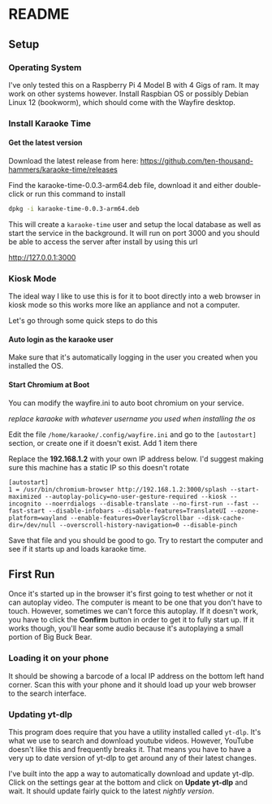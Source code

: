 # README

## Setup

### Operating System

I've only tested this on a Raspberry Pi 4 Model B with 4 Gigs of ram. It may work on other systems however. Install Raspbian OS or possibly Debian Linux 12 (bookworm), which should come with the Wayfire desktop.

### Install Karaoke Time

#### Get the latest version

Download the latest release from here: https://github.com/ten-thousand-hammers/karaoke-time/releases

Find the karaoke-time-0.0.3-arm64.deb file, download it and either double-click or run this command to install

```bash
dpkg -i karaoke-time-0.0.3-arm64.deb
```

This will create a `karaoke-time` user and setup the local database as well as start the service in the background. It will run on port 3000 and you should be able to access the server after install by using this url

http://127.0.0.1:3000

### Kiosk Mode

The ideal way I like to use this is for it to boot directly into a web browser in kiosk mode so this works more like an appliance and not a computer.

Let's go through some quick steps to do this

#### Auto login as the karaoke user

Make sure that it's automatically logging in the user you created when you installed the OS.

#### Start Chromium at Boot

You can modify the wayfire.ini to auto boot chromium on your service.

_replace karaoke with whatever username you used when installing the os_

Edit the file `/home/karaoke/.config/wayfire.ini` and go to the `[autostart]` section, or create one if it doesn't exist. Add 1 item there

Replace the **192.168.1.2** with your own IP address below. I'd suggest making sure this machine has a static IP so this doesn't rotate

```
[autostart]
1 = /usr/bin/chromium-browser http://192.168.1.2:3000/splash --start-maximized --autoplay-policy=no-user-gesture-required --kiosk --incognito --noerrdialogs --disable-translate --no-first-run --fast --fast-start --disable-infobars --disable-features=TranslateUI --ozone-platform=wayland --enable-features=OverlayScrollbar --disk-cache-dir=/dev/null --overscroll-history-navigation=0 --disable-pinch
```

Save that file and you should be good to go. Try to restart the computer and see if it starts up and loads karaoke time.

## First Run

Once it's started up in the browser it's first going to test whether or not it can autoplay video. The computer is meant to be one that you don't have to touch. However, sometimes we can't force this autoplay. If it doesn't work, you have to click the **Confirm** button in order to get it to fully start up. If it works though, you'll hear some audio because it's autoplaying a small portion of Big Buck Bear.

### Loading it on your phone

It should be showing a barcode of a local IP address on the bottom left hand corner. Scan this with your phone and it should load up your web browser to the search interface.

### Updating yt-dlp

This program does require that you have a utility installed called `yt-dlp`. It's what we use to search and download youtube videos. However, YouTube doesn't like this and frequently breaks it. That means you have to have a very up to date version of yt-dlp to get around any of their latest changes.

I've built into the app a way to automatically download and update yt-dlp. Click on the settings gear at the bottom and click on **Update yt-dlp** and wait. It should update fairly quick to the latest _nightly version_.
